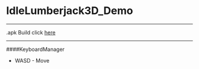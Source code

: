 # IdleLumberjack3D_Demo

____


.apk Build click [here](./Build)

____

####KeyboardManager

* WASD - Move

 